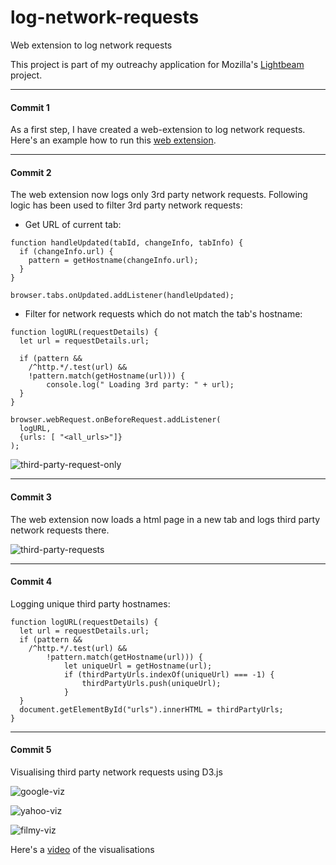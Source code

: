 # log-network-requests
Web extension to log network requests

This project is part of my outreachy application for Mozilla's [Lightbeam](https://wiki.mozilla.org/User:Ptheriault/Outreachy2017) project.

---
#### Commit 1
As a first step, I have created a web-extension to log network requests. Here's an example how to run this [web extension](https://developer.mozilla.org/en-US/Add-ons/WebExtensions/Your_first_WebExtension).

---
#### Commit 2
The web extension now logs only 3rd party network requests. Following logic has been used to filter 3rd party network requests:

* Get URL of current tab:

```
function handleUpdated(tabId, changeInfo, tabInfo) {
  if (changeInfo.url) {
    pattern = getHostname(changeInfo.url);
  }
}

browser.tabs.onUpdated.addListener(handleUpdated);
```

* Filter for network requests which do not match the tab's hostname:

```
function logURL(requestDetails) {
  let url = requestDetails.url;

  if (pattern &&
  	/^http.*/.test(url) &&	 
  	!pattern.match(getHostname(url))) {
  		console.log(" Loading 3rd party: " + url);
  }
}

browser.webRequest.onBeforeRequest.addListener(
  logURL,
  {urls: [ "<all_urls>"]}
);
```
![third-party-request-only](https://cloud.githubusercontent.com/assets/8022693/24322800/652a54d4-116b-11e7-8998-3bfabc39861c.png)

---
#### Commit 3
The web extension now loads a html page in a new tab and logs third party network requests there.

![third-party-requests](https://cloud.githubusercontent.com/assets/8022693/24329774/9d2135c4-1210-11e7-85d2-978cf36ec453.gif)

---
#### Commit 4
Logging unique third party hostnames:

```
function logURL(requestDetails) {
  let url = requestDetails.url;
  if (pattern &&
  	/^http.*/.test(url) &&	 
  		!pattern.match(getHostname(url))) {
  			let uniqueUrl = getHostname(url);
  			if (thirdPartyUrls.indexOf(uniqueUrl) === -1) {
  				thirdPartyUrls.push(uniqueUrl);
  			}
  }
  document.getElementById("urls").innerHTML = thirdPartyUrls;
}
```

---
#### Commit 5
Visualising third party network requests using D3.js

![google-viz](https://cloud.githubusercontent.com/assets/8022693/24334403/d03ae0b4-1269-11e7-8f2d-1ccd968df7b3.png)

![yahoo-viz](https://cloud.githubusercontent.com/assets/8022693/24334405/d6d57182-1269-11e7-8e6d-96f683e799a0.png)

![filmy-viz](https://cloud.githubusercontent.com/assets/8022693/24334411/de1fb7e0-1269-11e7-9a67-c2bbdd466093.png)

Here's a [video](http://recordit.co/JE4amF5xmt) of the visualisations
